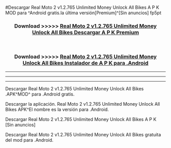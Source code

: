 #Descargar Real Moto 2 v1.2.765 Unlimited Money Unlock All Bikes  A P K MOD para ^Android gratis.la última versión[Premium]^[Sin anuncios] fp5pt



<div align="center">
<h3>Download >>>>> <a href="https://es-web.web.app/?es= Real Moto 2 v1.2.765 Unlimited Money Unlock All Bikes ">Real Moto 2 v1.2.765 Unlimited Money Unlock All Bikes  Descargar A P K Premium</a></h3><br>

<h3>Download >>>>> <a href="https://es-web.web.app/?es= Real Moto 2 v1.2.765 Unlimited Money Unlock All Bikes ">Real Moto 2 v1.2.765 Unlimited Money Unlock All Bikes  Instalador de A P K para .Android</a></h3>
</div>


----------------------------------------------------------

----------------------------------------------------------

----------------------------------------------------------

Descargar Real Moto 2 v1.2.765 Unlimited Money Unlock All Bikes  .APK^MOD^ para .Android gratis.

Descargar la aplicación. Real Moto 2 v1.2.765 Unlimited Money Unlock All Bikes  APK^El nombre es la versión para .Android.

Descargar Real Moto 2 v1.2.765 Unlimited Money Unlock All Bikes  A P K [Sin anuncios]

Descargar Real Moto 2 v1.2.765 Unlimited Money Unlock All Bikes  gratuita del mod para .Android.